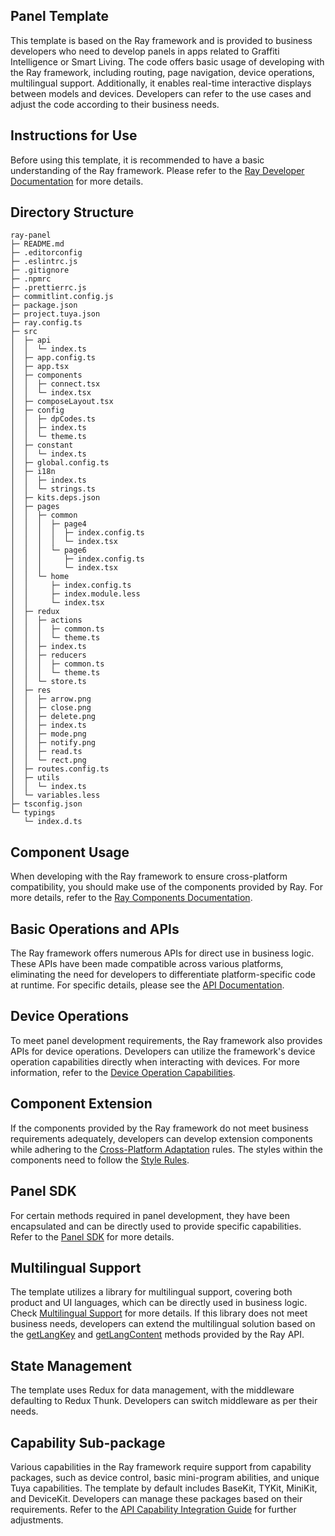 ## Panel Template

This template is based on the Ray framework and is provided to business developers who need to develop panels in apps related to Graffiti Intelligence or Smart Living. The code offers basic usage of developing with the Ray framework, including routing, page navigation, device operations, multilingual support. Additionally, it enables real-time interactive displays between models and devices. Developers can refer to the use cases and adjust the code according to their business needs.

## Instructions for Use

Before using this template, it is recommended to have a basic understanding of the Ray framework. Please refer to the [Ray Developer Documentation](https://developer.tuya.com/cn/ray) for more details.

## Directory Structure

```
ray-panel
├─ README.md
├─ .editorconfig
├─ .eslintrc.js
├─ .gitignore
├─ .npmrc
├─ .prettierrc.js
├─ commitlint.config.js
├─ package.json
├─ project.tuya.json
├─ ray.config.ts
├─ src
│  ├─ api
│  │  └─ index.ts
│  ├─ app.config.ts
│  ├─ app.tsx
│  ├─ components
│  │  ├─ connect.tsx
│  │  └─ index.tsx
│  ├─ composeLayout.tsx
│  ├─ config
│  │  ├─ dpCodes.ts
│  │  ├─ index.ts
│  │  └─ theme.ts
│  ├─ constant
│  │  └─ index.ts
│  ├─ global.config.ts
│  ├─ i18n
│  │  ├─ index.ts
│  │  └─ strings.ts
│  ├─ kits.deps.json
│  ├─ pages
│  │  ├─ common
│  │  │  ├─ page4
│  │  │  │  ├─ index.config.ts
│  │  │  │  └─ index.tsx
│  │  │  └─ page6
│  │  │     ├─ index.config.ts
│  │  │     └─ index.tsx
│  │  └─ home
│  │     ├─ index.config.ts
│  │     ├─ index.module.less
│  │     └─ index.tsx
│  ├─ redux
│  │  ├─ actions
│  │  │  ├─ common.ts
│  │  │  └─ theme.ts
│  │  ├─ index.ts
│  │  ├─ reducers
│  │  │  ├─ common.ts
│  │  │  └─ theme.ts
│  │  └─ store.ts
│  ├─ res
│  │  ├─ arrow.png
│  │  ├─ close.png
│  │  ├─ delete.png
│  │  ├─ index.ts
│  │  ├─ mode.png
│  │  ├─ notify.png
│  │  ├─ read.ts
│  │  └─ rect.png
│  ├─ routes.config.ts
│  ├─ utils
│  │  └─ index.ts
│  └─ variables.less
├─ tsconfig.json
└─ typings
   └─ index.d.ts

```

## Component Usage

When developing with the Ray framework to ensure cross-platform compatibility, you should make use of the components provided by Ray. For more details, refer to the [Ray Components Documentation](https://developer.tuya.com/cn/ray/components).

## Basic Operations and APIs

The Ray framework offers numerous APIs for direct use in business logic. These APIs have been made compatible across various platforms, eliminating the need for developers to differentiate platform-specific code at runtime. For specific details, please see the [API Documentation](https://developer.tuya.com/cn/ray/api/authorize).

## Device Operations

To meet panel development requirements, the Ray framework also provides APIs for device operations. Developers can utilize the framework's device operation capabilities directly when interacting with devices. For more information, refer to the [Device Operation Capabilities](https://developer.tuya.com/cn/ray/api/device-kit/add-timer).

## Component Extension

If the components provided by the Ray framework do not meet business requirements adequately, developers can develop extension components while adhering to the [Cross-Platform Adaptation](https://developer.tuya.com/cn/ray/guide/tutorial/env) rules. The styles within the components need to follow the [Style Rules](https://developer.tuya.com/cn/ray/guide/tutorial/stylesheet).

## Panel SDK

For certain methods required in panel development, they have been encapsulated and can be directly used to provide specific capabilities. Refer to the [Panel SDK](https://developer.tuya.com/cn/ray/panel) for more details.

## Multilingual Support

The template utilizes a library for multilingual support, covering both product and UI languages, which can be directly used in business logic. Check [Multilingual Support](https://developer.tuya.com/cn/ray/panel/i18n/i18n) for more details. If this library does not meet business needs, developers can extend the multilingual solution based on the [getLangKey](https://developer.tuya.com/cn/ray/api/get-lang-key) and [getLangContent](https://developer.tuya.com/cn/ray/api/get-lang-content) methods provided by the Ray API.

## State Management

The template uses Redux for data management, with the middleware defaulting to Redux Thunk. Developers can switch middleware as per their needs.

## Capability Sub-package

Various capabilities in the Ray framework require support from capability packages, such as device control, basic mini-program abilities, and unique Tuya capabilities. The template by default includes BaseKit, TYKit, MiniKit, and DeviceKit. Developers can manage these packages based on their requirements. Refer to the [API Capability Integration Guide](https://developer.tuya.com/cn/miniapp/api) for further adjustments.
